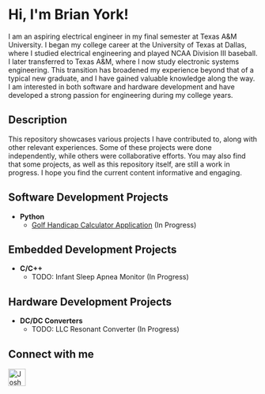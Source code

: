 <h1>Hi, I'm Brian York!</h1>
  I am an aspiring electrical engineer in my final semester at Texas A&M University. I began my college career at the University of Texas at Dallas, where I studied electrical engineering and played NCAA Division III baseball. I later transferred to Texas A&M, where I now study electronic systems engineering. This transition has broadened my experience beyond that of a typical new graduate, and I have gained valuable knowledge along the way. I am interested in both software and hardware development and have developed a strong passion for engineering during my college years.
  
<h2> Description </h2>  
  This repository showcases various projects I have contributed to, along with other relevant experiences. Some of these projects were done independently, while others were collaborative efforts. You may also find that some projects, as well as this repository itself, are still a work in progress. I hope you find the current content informative and engaging.

<h2> Software Development Projects </h2>

- <b> Python </b>
  - [Golf Handicap Calculator Application](https://github.com/byork6/Handicap-Calculator-Demo) (In Progress)
 
<h2> Embedded Development Projects </h2>

- <b> C/C++ </b>
  - TODO: Infant Sleep Apnea Monitor (In Progress)

<h2> Hardware Development Projects </h2>

- <b> DC/DC Converters </b>
  - TODO: LLC Resonant Converter (In Progress)


<h2> Connect with me</h2>

[<img align="left" alt="JoshMadakor | LinkedIn" width="35px" src="https://cdn-icons-png.flaticon.com/512/174/174857.png" />][linkedin]

[linkedin]: https://www.linkedin.com/in/brian-york-6a86aa263/
